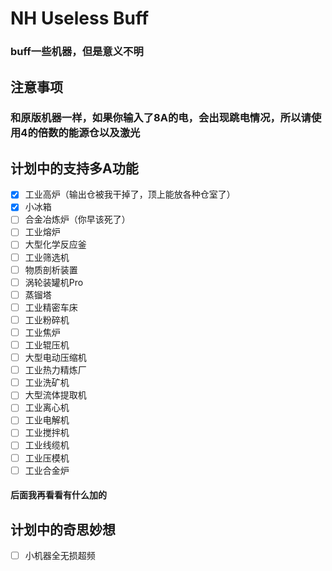 # NH Useless Buff

### buff一些机器，但是意义不明

## 注意事项

### 和原版机器一样，如果你输入了8A的电，会出现跳电情况，所以请使用4的倍数的能源仓以及激光

## 计划中的支持多A功能
- [X] 工业高炉（输出仓被我干掉了，顶上能放各种仓室了）
- [X] 小冰箱
- [ ] 合金冶炼炉（你早该死了）
- [ ] 工业熔炉
- [ ] 大型化学反应釜
- [ ] 工业筛选机
- [ ] 物质剖析装置
- [ ] 涡轮装罐机Pro
- [ ] 蒸镏塔
- [ ] 工业精密车床
- [ ] 工业粉碎机
- [ ] 工业焦炉
- [ ] 工业辊压机
- [ ] 大型电动压缩机
- [ ] 工业热力精炼厂
- [ ] 工业洗矿机
- [ ] 大型流体提取机
- [ ] 工业离心机
- [ ] 工业电解机
- [ ] 工业搅拌机
- [ ] 工业线缆机
- [ ] 工业压模机
- [ ] 工业合金炉

#### 后面我再看看有什么加的

## 计划中的奇思妙想
- [ ] 小机器全无损超频
